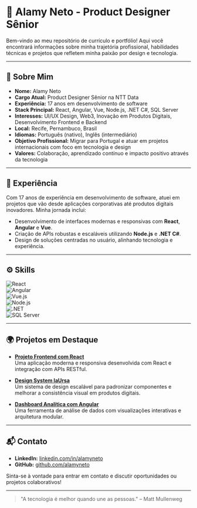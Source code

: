 # 💼 Alamy Neto - Product Designer Sênior

Bem-vindo ao meu repositório de currículo e portfólio! Aqui você encontrará informações sobre minha trajetória profissional, habilidades técnicas e projetos que refletem minha paixão por design e tecnologia.

---

## 📄 Sobre Mim

- **Nome:** Alamy Neto  
- **Cargo Atual:** Product Designer Sênior na NTT Data  
- **Experiência:** 17 anos em desenvolvimento de software  
- **Stack Principal:** React, Angular, Vue, Node.js, .NET C#, SQL Server  
- **Interesses:** UI/UX Design, Web3, Inovação em Produtos Digitais, Desenvolvimento Frontend e Backend  
- **Local:** Recife, Pernambuco, Brasil  
- **Idiomas:** Português (nativo), Inglês (intermediário)  
- **Objetivo Profissional:** Migrar para Portugal e atuar em projetos internacionais com foco em tecnologia e design  
- **Valores:** Colaboração, aprendizado contínuo e impacto positivo através da tecnologia  

---

## 🧩 Experiência

Com 17 anos de experiência em desenvolvimento de software, atuei em projetos que vão desde aplicações corporativas até produtos digitais inovadores. Minha jornada inclui:

- Desenvolvimento de interfaces modernas e responsivas com **React**, **Angular** e **Vue**.
- Criação de APIs robustas e escaláveis utilizando **Node.js** e **.NET C#**.
- Design de soluções centradas no usuário, alinhando tecnologia e experiência.

---

## ⚙️ Skills

![React](https://img.shields.io/badge/React-61DAFB?style=for-the-badge&logo=react&logoColor=white)  
![Angular](https://img.shields.io/badge/Angular-DD0031?style=for-the-badge&logo=angular&logoColor=white)  
![Vue.js](https://img.shields.io/badge/Vue.js-4FC08D?style=for-the-badge&logo=vue.js&logoColor=white)  
![Node.js](https://img.shields.io/badge/Node.js-339933?style=for-the-badge&logo=nodedotjs&logoColor=white)  
![.NET](https://img.shields.io/badge/.NET-512BD4?style=for-the-badge&logo=dotnet&logoColor=white)  
![SQL Server](https://img.shields.io/badge/SQL%20Server-CC2927?style=for-the-badge&logo=microsoftsqlserver&logoColor=white)  

---

## 🌍 Projetos em Destaque

- [**Projeto Frontend com React**](#)  
  Uma aplicação moderna e responsiva desenvolvida com React e integração com APIs RESTful.

- [**Design System laUrsa**](#)  
  Um sistema de design escalável para padronizar componentes e melhorar a consistência visual em produtos digitais.

- [**Dashboard Analítica com Angular**](#)  
  Uma ferramenta de análise de dados com visualizações interativas e arquitetura modular.

---

## 📬 Contato

- **LinkedIn:** [linkedin.com/in/alamyneto](https://www.linkedin.com/in/alamyneto)  
- **GitHub:** [github.com/alamyneto](https://github.com/alamyneto)  

Sinta-se à vontade para entrar em contato e discutir oportunidades ou projetos colaborativos!

---

> "A tecnologia é melhor quando une as pessoas." – Matt Mullenweg
